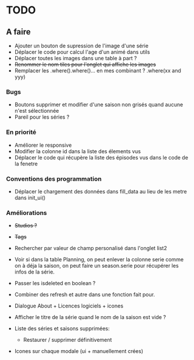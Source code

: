 # TODO

## A faire
- Ajouter un bouton de supression de l'image d'une série
- Déplacer le code pour calcul l'age d'un animé dans utils
- Déplacer toutes les images dans une table à part ?
- ~~Renommer le nom tiles pour l'onglet qui affiche les images~~
- Remplacer les .where().where()... en mes combinant ? .where(xx and yyy)

### Bugs
- Boutons supprimer et modifier d'une saison non grisés quand aucune n'est sélectionnée
- Pareil pour les séries ?

### En priorité
- Améliorer le responsive
- Modifier la colonne id dans la liste des élements vus
- Déplacer le code qui récupère la liste des épisodes vus dans le code de la fenetre
### Conventions des programmation
- Déplacer le chargement des données dans fill_data au lieu de les metre dans init_ui()

### Améliorations
- ~~Studios ?~~
- ~~Tags~~
- Rechercher par valeur de champ personalisé dans l'onglet list2
- Voir si dans la table Planning, on peut enlever la colonne serie comme on à déja la saison, on peut faire un season.serie pour récupérer les infos de la série.
- Passer les isdeleted en boolean ?
- Combiner des refresh et autre dans une fonction fait pour.
- Dialogue About + Licences logiciels + icones
- Afficher le titre de la série quand le nom de la saison est vide ?
- Liste des séries et saisons supprimées:
  - Restaurer / supprimer définitivement

- Icones sur chaque modale (ui + manuellement crées)